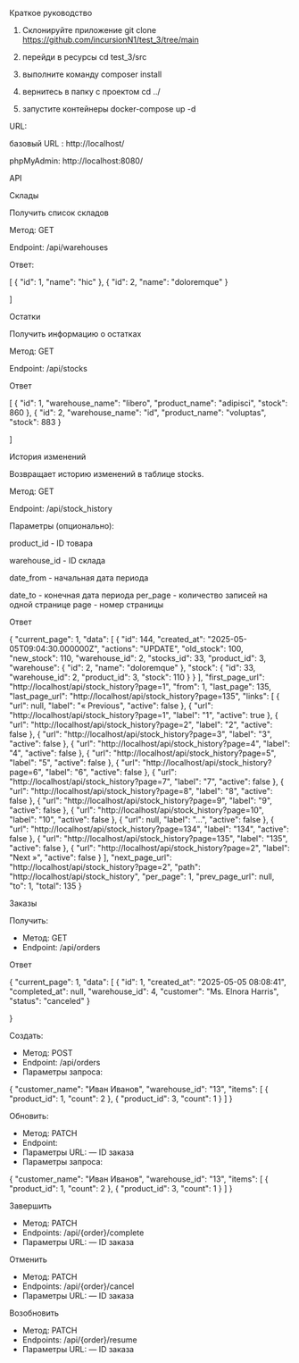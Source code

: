 Краткое руководство

1) Склонируйте приложение git clone https://github.com/incursionN1/test_3/tree/main

2) перейди в ресурсы  cd test_3/src

3) выполните команду composer install

4) вернитесь в папку с проектом cd ../

5) запустите контейнеры docker-compose up -d

URL:  

базовый URL : http://localhost/

phpMyAdmin: http://localhost:8080/

API  

Склады  

Получить список складов

Метод: GET

Endpoint: /api/warehouses

Ответ:

[
  {
    "id": 1,
    "name": "hic"
  },
  {
    "id": 2,
    "name": "doloremque"
  }

]

Остатки  

Получить информацию о остатках

Метод: GET

Endpoint: /api/stocks

Ответ

[
  {
    "id": 1,
    "warehouse_name": "libero",
    "product_name": "adipisci",
    "stock": 860
  },
  {
    "id": 2,
    "warehouse_name": "id",
    "product_name": "voluptas",
    "stock": 883
  }

]

История изменений  

Возвращает историю изменений в таблице stocks.

Метод: GET

Endpoint: /api/stock_history

Параметры (опционально):

product_id - ID товара

warehouse_id - ID склада

date_from - начальная дата периода

date_to - конечная дата периода
per_page - количество записей на одной странице
page - номер страницы

Ответ

{
  "current_page": 1,
  "data": [
    {
      "id": 144,
      "created_at": "2025-05-05T09:04:30.000000Z",
      "actions": "UPDATE",
      "old_stock": 100,
      "new_stock": 110,
      "warehouse_id": 2,
      "stocks_id": 33,
      "product_id": 3,
      "warehouse": {
        "id": 2,
        "name": "doloremque"
      },
      "stock": {
        "id": 33,
        "warehouse_id": 2,
        "product_id": 3,
        "stock": 110
      }
    }
  ],
  "first_page_url": "http://localhost/api/stock_history?page=1",
  "from": 1,
  "last_page": 135,
  "last_page_url": "http://localhost/api/stock_history?page=135",
  "links": [
    {
      "url": null,
      "label": "« Previous",
      "active": false
    },
    {
      "url": "http://localhost/api/stock_history?page=1",
      "label": "1",
      "active": true
    },
    {
      "url": "http://localhost/api/stock_history?page=2",
      "label": "2",
      "active": false
    },
    {
      "url": "http://localhost/api/stock_history?page=3",
      "label": "3",
      "active": false
    },
    {
      "url": "http://localhost/api/stock_history?page=4",
      "label": "4",
      "active": false
    },
    {
      "url": "http://localhost/api/stock_history?page=5",
      "label": "5",
      "active": false
    },
    {
      "url": "http://localhost/api/stock_history?page=6",
      "label": "6",
      "active": false
    },
    {
      "url": "http://localhost/api/stock_history?page=7",
      "label": "7",
      "active": false
    },
    {
      "url": "http://localhost/api/stock_history?page=8",
      "label": "8",
      "active": false
    },
    {
      "url": "http://localhost/api/stock_history?page=9",
      "label": "9",
      "active": false
    },
    {
      "url": "http://localhost/api/stock_history?page=10",
      "label": "10",
      "active": false
    },
    {
      "url": null,
      "label": "...",
      "active": false
    },
    {
      "url": "http://localhost/api/stock_history?page=134",
      "label": "134",
      "active": false
    },
    {
      "url": "http://localhost/api/stock_history?page=135",
      "label": "135",
      "active": false
    },
    {
      "url": "http://localhost/api/stock_history?page=2",
      "label": "Next »",
      "active": false
    }
  ],
  "next_page_url": "http://localhost/api/stock_history?page=2",
  "path": "http://localhost/api/stock_history",
  "per_page": 1,
  "prev_page_url": null,
  "to": 1,
  "total": 135
}

Заказы  

Получить:
  - Метод: GET  
  - Endpoint: /api/orders  

Ответ

{
  "current_page": 1,
  "data": [
    {
      "id": 1,
      "created_at": "2025-05-05 08:08:41",
      "completed_at": null,
      "warehouse_id": 4,
      "customer": "Ms. Elnora Harris",
      "status": "canceled"
    }

}

Создать:
  - Метод: POST  
  - Endpoint: /api/orders  
  - Параметры запроса:  

{
       "customer_name": "Иван Иванов",
       "warehouse_id": "13",
       "items": [
           {
               "product_id": 1,
               "count": 2
           },
           {
               "product_id": 3,
               "count": 1
           }
       ]
   }

Обновить:
  - Метод: PATCH  
  - Endpoint:   
  - Параметры URL:  — ID заказа  
  - Параметры запроса: 

{
       "customer_name": "Иван Иванов",
       "warehouse_id": "13",
       "items": [
           {
               "product_id": 1,
               "count": 2
           },
           {
               "product_id": 3,
               "count": 1
           }
       ]
   }

Завершить
  - Метод: PATCH  
  - Endpoints: /api/{order}/complete 
  - Параметры URL:  — ID заказа

Отменить
  - Метод: PATCH  
  - Endpoints: /api/{order}/cancel
  - Параметры URL:  — ID заказа

Возобновить
  - Метод: PATCH  
  - Endpoints: /api/{order}/resume
  - Параметры URL:  — ID заказа
